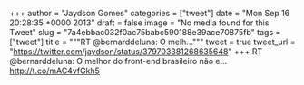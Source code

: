 
+++
author = "Jaydson Gomes"
categories = ["tweet"]
date = "Mon Sep 16 20:28:35 +0000 2013"
draft = false
image = "No media found for this Tweet"
slug = "7a4ebbac032f0ac75babc590188e39ace70875fb"
tags = ["tweet"]
title = """RT @bernarddeluna: O melh..."""
tweet = true
tweet_url = "https://twitter.com/jaydson/status/379703381268635648"
+++
RT @bernarddeluna: O melhor do front-end brasileiro não e… http://t.co/mAC4vfGkh5
